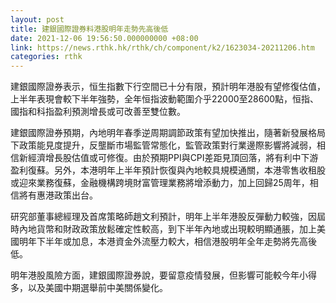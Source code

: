 ```yaml
---
layout: post
title: 建銀國際證券料港股明年走勢先高後低
date: 2021-12-06 19:56:50.000000000 +08:00
link: https://news.rthk.hk/rthk/ch/component/k2/1623034-20211206.htm
categories: rthk
---
```


建銀國際證券表示，恒生指數下行空間已十分有限，預計明年港股有望修復估值，上半年表現會較下半年強勢，全年恒指波動範圍介乎22000至28600點，恒指、國指和科指盈利預測增長或可改善至雙位數。

建銀國際證券預期，內地明年春季逆周期調節政策有望加快推出，隨著新發展格局下政策能見度提升，反壟斷市場監管常態化，監管政策對行業邊際影響將減弱，相信新經濟增長股估值或可修復。由於預期PPI與CPI差距見頂回落，將有利中下游盈利復蘇。另外，本港明年上半年預計恢復與內地較具規模通關，本港零售收租股或迎來業務復蘇，金融機構跨境財富管理業務將增添動力，加上回歸25周年，相信將有惠港政策出台。

研究部董事總經理及首席策略師趙文利預計，明年上半年港股反彈動力較強，因屆時內地貨幣和財政政策放鬆確定性較高，到下半年內地或出現較明顯通脹，加上美國明年下半年或加息，本港資金外流壓力較大，相信港股明年全年走勢將先高後低。

明年港股風險方面，建銀國際證券說，要留意疫情發展，但影響可能較今年小得多，以及美國中期選舉前中美關係變化。
